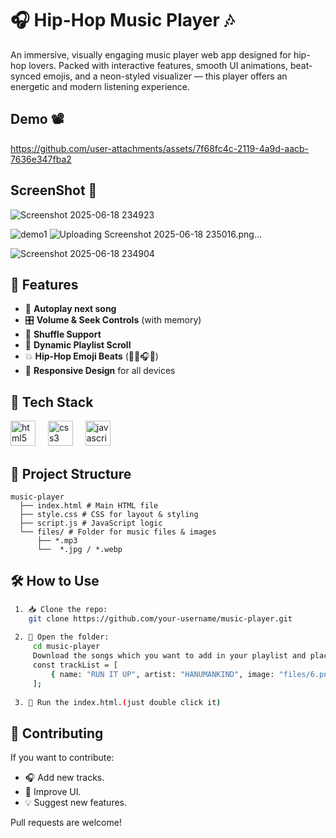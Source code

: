 # 🎧 Hip-Hop Music Player 🎶

An immersive, visually engaging music player web app designed for hip-hop lovers. Packed with interactive features, smooth UI animations, beat-synced emojis, and a neon-styled visualizer — this player offers an energetic and modern listening experience.

## Demo 📽️



https://github.com/user-attachments/assets/7f68fc4c-2119-4a9d-aacb-7636e347fba2


## ScreenShot 📸
![Screenshot 2025-06-18 234923](https://github.com/user-attachments/assets/d1ebf797-66f6-48dc-b023-56832fab85bb)

![demo1](https://github.com/user-attachments/assets/fad8efdf-07e0-4d29-8877-8371f144a419)
![Uploading Screenshot 2025-06-18 235016.png…]()

![Screenshot 2025-06-18 234904](https://github.com/user-attachments/assets/0ceef53e-cdc7-45e6-a455-d3f6e46932a1)





## 🎵 Features

- 🎼 **Autoplay next song**
- 🎛️ **Volume & Seek Controls** (with memory)
- 🔁 **Shuffle Support**
- 💽 **Dynamic Playlist Scroll**
- 💥 **Hip-Hop Emoji Beats** (🎤🔥🎧🧢)
- 📱 **Responsive Design** for all devices


## 🧠 Tech Stack

<div align="left">
  <img src="https://cdn.jsdelivr.net/gh/devicons/devicon/icons/html5/html5-original.svg" height="40" alt="html5 logo"  />
  <img width="12" />
  <img src="https://cdn.jsdelivr.net/gh/devicons/devicon/icons/css3/css3-original.svg" height="40" alt="css3 logo"  />
  <img width="12" />
  <img src="https://cdn.jsdelivr.net/gh/devicons/devicon/icons/javascript/javascript-original.svg" height="40" alt="javascript logo"  />
</div>

## 📁 Project Structure
    music-player
      ├── index.html # Main HTML file
      ├── style.css # CSS for layout & styling
      ├── script.js # JavaScript logic
      └── files/ # Folder for music files & images
          ├── *.mp3
          └──  *.jpg / *.webp
        
## 🛠️ How to Use
 ```bash
  1. 📥 Clone the repo:
     git clone https://github.com/your-username/music-player.git
      
  2. 📁 Open the folder:
      cd music-player
      Download the songs which you want to add in your playlist and place in files folder and add in script.js:
      const trackList = [
          { name: "RUN IT UP", artist: "HANUMANKIND", image: "files/6.png", path: "files/Run It Up.mp3" }
      ];
            
  3. 🧪 Run the index.html.(just double click it)
```

## 🤝 Contributing
If you want to contribute:
  
- 🎧 Add new tracks.
- 🎨 Improve UI.
- 💡 Suggest new features.

Pull requests are welcome!
